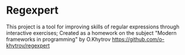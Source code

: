 # Regexpert

This project is a tool for improving skills of regular expressions through interactive exercises; Created as a homework on the subject "Modern frameworks in programming" by O.Khytrov https://github.com/o-khytrov/regexpert